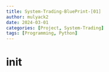 ```yaml
---
title: System-Trading-BluePrint-[01]
author: mulyack2
date: 2024-03-01
categories: [Project, System-Trading]
tags: [Programming, Python]
---
```


# init